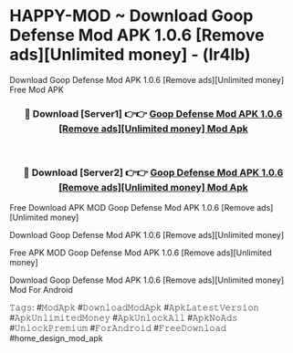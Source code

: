 # HAPPY-MOD ~ Download Goop Defense Mod APK 1.0.6 [Remove ads][Unlimited money] - (lr4lb)
Download Goop Defense Mod APK 1.0.6 [Remove ads][Unlimited money] Free Mod APK

<div align="center">
<h3>🔴 Download [Server1] 👉👉 <a href="https://apk-comot.site?title=Goop_Defense_Mod_APK_1.0.6_[Remove_ads][Unlimited_money]">Goop Defense Mod APK 1.0.6 [Remove ads][Unlimited money] Mod Apk</a></h3><br>

<h3>🔴 Download [Server2] 👉👉 <a href="https://apk-comot.site?title=Goop_Defense_Mod_APK_1.0.6_[Remove_ads][Unlimited_money]">Goop Defense Mod APK 1.0.6 [Remove ads][Unlimited money] Mod Apk</a></h3>
</div>


Free Download APK MOD Goop Defense Mod APK 1.0.6 [Remove ads][Unlimited money]

Download Goop Defense Mod APK 1.0.6 [Remove ads][Unlimited money] 

Free APK MOD Goop Defense Mod APK 1.0.6 [Remove ads][Unlimited money] 

Download Goop Defense Mod APK 1.0.6 [Remove ads][Unlimited money] Mod For Android

𝚃𝚊𝚐𝚜: #𝙼𝚘𝚍𝙰𝚙𝚔 #𝙳𝚘𝚠𝚗𝚕𝚘𝚊𝚍𝙼𝚘𝚍𝙰𝚙𝚔 #𝙰𝚙𝚔𝙻𝚊𝚝𝚎𝚜𝚝𝚅𝚎𝚛𝚜𝚒𝚘𝚗 #𝙰𝚙𝚔𝚄𝚗𝚕𝚒𝚖𝚒𝚝𝚎𝚍𝙼𝚘𝚗𝚎𝚢 #𝙰𝚙𝚔𝚄𝚗𝚕𝚘𝚌𝚔𝙰𝚕𝚕 #𝙰𝚙𝚔𝙽𝚘𝙰𝚍𝚜 #𝚄𝚗𝚕𝚘𝚌𝚔𝙿𝚛𝚎𝚖𝚒𝚞𝚖 #𝙵𝚘𝚛𝙰𝚗𝚍𝚛𝚘𝚒𝚍 #𝙵𝚛𝚎𝚎𝙳𝚘𝚠𝚗𝚕𝚘𝚊𝚍 #home_design_mod_apk